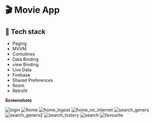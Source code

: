 # :clapper:	Movie App


## :rocket: Tech stack
 
- Paging
- MVVM
- Coroutines
- Data Binding
- view Binding
- Live Data
- Firebase
- Shared Preferences
- Room
- Retrofit


**Screenshots**

![login](https://github.com/abdallah-marwad/movies_app/blob/master/login.jpeg)
![َhome](https://github.com/abdallah-marwad/movies_app/blob/master/home.jpeg) ![َhome_logout](https://github.com/abdallah-marwad/movies_app/blob/master/logout.jpeg) ![َhome_no_internet](https://github.com/abdallah-marwad/movies_app/blob/master/home_no_internet.jpeg)
![search_geners](https://github.com/abdallah-marwad/movies_app/blob/master/search%20genres%201.jpeg)
![search_geners2](https://github.com/abdallah-marwad/movies_app/blob/master/search%20genres%202.jpeg)
![search_history](https://github.com/abdallah-marwad/movies_app/blob/master/search%20history.jpeg)
![search](https://github.com/abdallah-marwad/movies_app/blob/master/search.jpeg)
![favourite](https://github.com/abdallah-marwad/movies_app/blob/master/favourite.jpeg)







